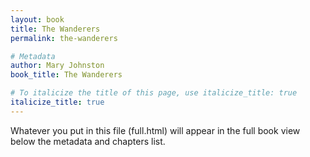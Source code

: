 ```yaml
---
layout: book
title: The Wanderers
permalink: the-wanderers

# Metadata
author: Mary Johnston
book_title: The Wanderers

# To italicize the title of this page, use italicize_title: true
italicize_title: true
---
```

Whatever you put in this file (full.html) will appear in the full book view below the metadata and chapters list.